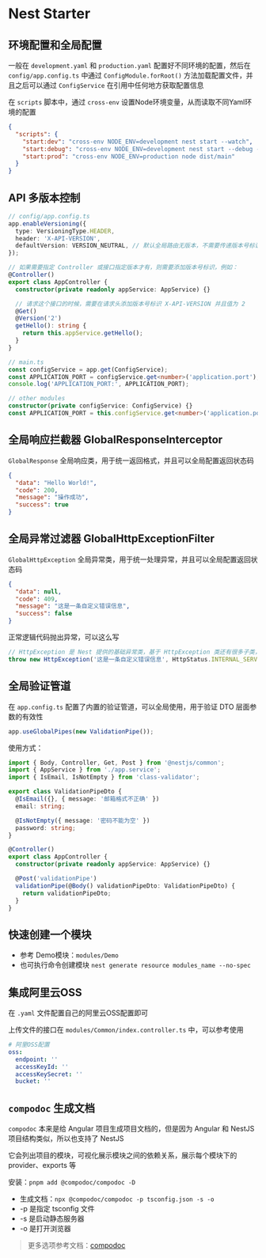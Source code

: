 # Nest Starter

## 环境配置和全局配置

一般在 `development.yaml` 和 `production.yaml` 配置好不同环境的配置，然后在 `config/app.config.ts` 中通过 `ConfigModule.forRoot()` 方法加载配置文件，并且之后可以通过 `ConfigService` 在引用中任何地方获取配置信息

在 `scripts` 脚本中，通过 `cross-env` 设置Node环境变量，从而读取不同Yaml环境的配置

```json
{
  "scripts": {
    "start:dev": "cross-env NODE_ENV=development nest start --watch",
    "start:debug": "cross-env NODE_ENV=development nest start --debug --watch",
    "start:prod": "cross-env NODE_ENV=production node dist/main"
  }
}
```

## API 多版本控制

```ts
// config/app.config.ts
app.enableVersioning({
  type: VersioningType.HEADER,
  header: 'X-API-VERSION',
  defaultVersion: VERSION_NEUTRAL, // 默认全局路由无版本，不需要传递版本号标识
});

// 如果需要指定 Controller 或接口指定版本才有，则需要添加版本号标识，例如：
@Controller()
export class AppController {
  constructor(private readonly appService: AppService) {}

  // 请求这个接口的时候，需要在请求头添加版本号标识 X-API-VERSION 并且值为 2
  @Get()
  @Version('2')
  getHello(): string {
    return this.appService.getHello();
  }
}
```

```ts
// main.ts
const configService = app.get(ConfigService);
const APPLICATION_PORT = configService.get<number>('application.port');
console.log('APPLICATION_PORT:', APPLICATION_PORT);

// other modules
constructor(private configService: ConfigService) {}
const APPLICATION_PORT = this.configService.get<number>('application.port');
```

## 全局响应拦截器 GlobalResponseInterceptor

`GlobalResponse` 全局响应类，用于统一返回格式，并且可以全局配置返回状态码

```json
{
  "data": "Hello World!",
  "code": 200,
  "message": "操作成功",
  "success": true
}
```

## 全局异常过滤器 GlobalHttpExceptionFilter

`GlobalHttpException` 全局异常类，用于统一处理异常，并且可以全局配置返回状态码

```json
{
  "data": null,
  "code": 409,
  "message": "这是一条自定义错误信息",
  "success": false
}
```

正常逻辑代码抛出异常，可以这么写

```ts
// HttpException 是 Nest 提供的基础异常类，基于 HttpException 类还有很多子类，例如 BadRequestException、NotFoundException、UnauthorizedException 等
throw new HttpException('这是一条自定义错误信息', HttpStatus.INTERNAL_SERVER_ERROR);
```

## 全局验证管道

在 `app.config.ts` 配置了内置的验证管道，可以全局使用，用于验证 DTO 层面参数的有效性

```ts
app.useGlobalPipes(new ValidationPipe());
```

使用方式：

```ts
import { Body, Controller, Get, Post } from '@nestjs/common';
import { AppService } from './app.service';
import { IsEmail, IsNotEmpty } from 'class-validator';

export class ValidationPipeDto {
  @IsEmail({}, { message: '邮箱格式不正确' })
  email: string;

  @IsNotEmpty({ message: '密码不能为空' })
  password: string;
}

@Controller()
export class AppController {
  constructor(private readonly appService: AppService) {}

  @Post('validationPipe')
  validationPipe(@Body() validationPipeDto: ValidationPipeDto) {
    return validationPipeDto;
  }
}
```

## 快速创建一个模块

- 参考 Demo模块：`modules/Demo`
- 也可执行命令创建模块 `nest generate resource modules_name --no-spec`

## 集成阿里云OSS

在 `.yaml` 文件配置自己的阿里云OSS配置即可

上传文件的接口在 `modules/Common/index.controller.ts` 中，可以参考使用

```yaml
# 阿里OSS配置
oss:
  endpoint: ''
  accessKeyId: ''
  accessKeySecret: ''
  bucket: ''
```

## `compodoc` 生成文档

`compodoc` 本来是给 Angular 项目生成项目文档的，但是因为 Angular 和 NestJS 项目结构类似，所以也支持了 NestJS

它会列出项目的模块，可视化展示模块之间的依赖关系，展示每个模块下的 provider、exports 等

安装：`pnpm add @compodoc/compodoc -D`

- 生成文档：`npx @compodoc/compodoc -p tsconfig.json -s -o`
- -p 是指定 tsconfig 文件
- -s 是启动静态服务器
- -o 是打开浏览器

> 更多选项参考文档：[compodoc](https://compodoc.app/guides/options.html)
